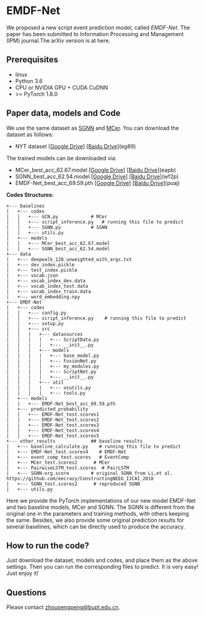 # EMDF-Net

We proposed a new script event prediction model, called *EMDF-Net*. The paper has been submitted to Information Processing and Management (IPM) journal.The arXiv version is at here.

## Prerequisites
- linux
- Python 3.6
- CPU or NVIDIA GPU + CUDA CuDNN
- \>= PyTorch 1.8.0 


## Paper data, models and Code

We use the same dataset as [SGNN](https://github.com/eecrazy/ConstructingNEEG_IJCAI_2018) and [MCer](https://github.com/YueAWu/MCer). You can download the dataset as follows:
- NYT dataset [[Google Drive]](https://drive.google.com/file/d/1zXTBHeBCWESX7kaAG6Q01YhUJrEl3V1j/view?usp=sharing) [[Baidu Drive]](https://pan.baidu.com/s/1pOBlOtxNIjU_ywf1_6Witg)(eg89)

The trained models can be downloaded via:
- MCer_best_acc_62.67.model [[Google Drive]](https://drive.google.com/file/d/1Pb2Yf-5BEqOPeEUxCDqtl2CXtIvuf49B/view?usp=sharing) [[Baidu Drive]](https://pan.baidu.com/s/1DVSWlC8ToA5_h-3N3NNOWA)(eapb)
- SGNN_best_acc_62.54.model [[Google Drive]](https://drive.google.com/file/d/1QKUv-2hUJ5OuSEhBAP2bWDrd100dUso8/view?usp=sharing) [[Baidu Drive]](https://pan.baidu.com/s/1e87dWfZRKPJYlSTvfPdwqA)(wf2p)
- EMDF-Net_best_acc_69.59.pth [[Google Drive]](https://drive.google.com/file/d/1F16RACy4pUtQmzV3I23nFW97xVUSVMEu/view?usp=sharing) [[Baidu Drive]](https://pan.baidu.com/s/1HnbU6i9pUNiBa8K5xQlUGg)(puaj)

**Codes Structures:**

    +--- baselines
    |   +--- codes
    |   |   +--- GCN.py            # MCer
    |   |   +--- script_inference.py   # running this file to predict
    |   |   +--- SGNN.py           # SGNN
    |   |   +--- utils.py
    |   +--- models
    |   |   +--- MCer_best_acc_62.67.model
    |   |   +--- SGNN_best_acc_62.54.model
    +--- data
    |   +--- deepwalk_128_unweighted_with_args.txt
    |   +--- dev_index.pickle
    |   +--- test_index.pickle
    |   +--- vocab.json
    |   +--- vocab_index_dev.data
    |   +--- vocab_index_test.data
    |   +--- vocab_index_train.data
    |   +--- word_embedding.npy
    +--- EMDF-Net
    |   +--- codes
    |   |   +--- config.py
    |   |   +--- script_inference.py    # running this file to predict
    |   |   +--- setup.py
    |   |   +--- src
    |   |   |   +--- datasources
    |   |   |   |   +--- ScriptData.py
    |   |   |   |   +--- __init__.py
    |   |   |   +--- models
    |   |   |   |   +--- base_model.py
    |   |   |   |   +--- FusionNet.py
    |   |   |   |   +--- my_modules.py
    |   |   |   |   +--- ScriptNet.py
    |   |   |   |   +--- __init__.py
    |   |   |   +--- util
    |   |   |   |   +--- osutils.py
    |   |   |   |   +--- tools.py
    |   +--- models
    |   |   +--- EMDF-Net_best_acc_69.59.pth
    |   +--- predicted_probability
    |   |   +--- EMDF-Net_test.scores1
    |   |   +--- EMDF-Net_test.scores2
    |   |   +--- EMDF-Net_test.scores3
    |   |   +--- EMDF-Net_test.scores4
    |   |   +--- EMDF-Net_test.scores5
    +--- other_results             ## baseline results
    |   +--- baseline_calculate.py    # running this file to predict
    |   +--- EMDF-Net_test.scores4    # EMDF-Net
    |   +--- event_comp_test.scores   # EventComp
    |   +--- MCer_test.scores2      # MCer
    |   +--- PairwiseLSTM_test.scores  # PairLSTM
    |   +--- SGNN-org.score        # original SGNN from Li,et al. https://github.com/eecrazy/ConstructingNEEG_IJCAI_2018
    |   +--- SGNN_test.scores2      # reproduced SGNN 
    |   +--- utils.py

Here we provide the PyTorch implementations of our new model EMDF-Net and two baseline models, MCer and SGNN. The SGNN is different from the original one in the parameters and training methods, with others keeping the same. Besides, we also provide some original prediction results for several baselines, which can be directly used to produce the accuracy.



## How to run the code?

Just download the dataset, models and codes, and place them as the above settings. Then you can run the corresponding files to predict.
It is very easy! Just enjoy it!



## Questions
Please contact zhoupengpeng@bupt.edu.cn. 

